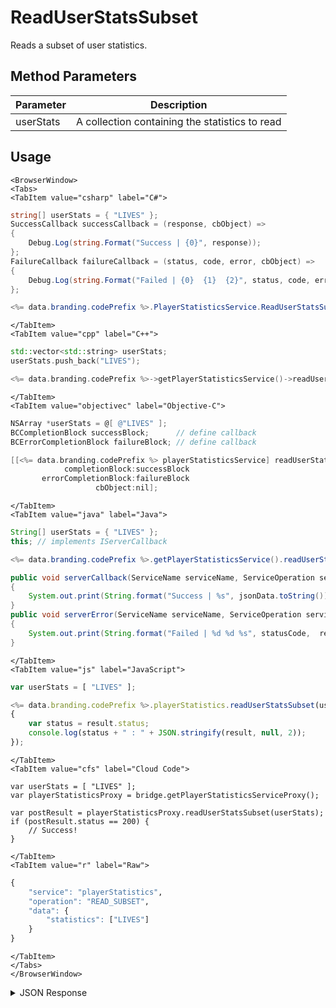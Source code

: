 # ReadUserStatsSubset

Reads a subset of user statistics.

<PartialServop service_name="playerStatistics" operation_name="READ_SUBSET" />

## Method Parameters
Parameter | Description
--------- | -----------
userStats | A collection containing the statistics to read

## Usage

```mdx-code-block
<BrowserWindow>
<Tabs>
<TabItem value="csharp" label="C#">
```

```csharp
string[] userStats = { "LIVES" };
SuccessCallback successCallback = (response, cbObject) =>
{
    Debug.Log(string.Format("Success | {0}", response));
};
FailureCallback failureCallback = (status, code, error, cbObject) =>
{
    Debug.Log(string.Format("Failed | {0}  {1}  {2}", status, code, error));
};

<%= data.branding.codePrefix %>.PlayerStatisticsService.ReadUserStatsSubset(userStats, successCallback, failureCallback);
```

```mdx-code-block
</TabItem>
<TabItem value="cpp" label="C++">
```

```cpp
std::vector<std::string> userStats;
userStats.push_back("LIVES");

<%= data.branding.codePrefix %>->getPlayerStatisticsService()->readUserStatsSubset(userStats, this);
```

```mdx-code-block
</TabItem>
<TabItem value="objectivec" label="Objective-C">
```

```objectivec
NSArray *userStats = @[ @"LIVES" ];
BCCompletionBlock successBlock;      // define callback
BCErrorCompletionBlock failureBlock; // define callback

[[<%= data.branding.codePrefix %> playerStatisticsService] readUserStatsSubset:userStats
            completionBlock:successBlock
       errorCompletionBlock:failureBlock
                   cbObject:nil];
```

```mdx-code-block
</TabItem>
<TabItem value="java" label="Java">
```

```java
String[] userStats = { "LIVES" };
this; // implements IServerCallback

<%= data.branding.codePrefix %>.getPlayerStatisticsService().readUserStatsSubset(userStats, this);

public void serverCallback(ServiceName serviceName, ServiceOperation serviceOperation, JSONObject jsonData)
{
    System.out.print(String.format("Success | %s", jsonData.toString()));
}
public void serverError(ServiceName serviceName, ServiceOperation serviceOperation, int statusCode, int reasonCode, String jsonError)
{
    System.out.print(String.format("Failed | %d %d %s", statusCode,  reasonCode, jsonError.toString()));
}
```

```mdx-code-block
</TabItem>
<TabItem value="js" label="JavaScript">
```

```javascript
var userStats = [ "LIVES" ];

<%= data.branding.codePrefix %>.playerStatistics.readUserStatsSubset(userStats, result =>
{
	var status = result.status;
	console.log(status + " : " + JSON.stringify(result, null, 2));
});
```

```mdx-code-block
</TabItem>
<TabItem value="cfs" label="Cloud Code">
```

```cfscript
var userStats = [ "LIVES" ];
var playerStatisticsProxy = bridge.getPlayerStatisticsServiceProxy();

var postResult = playerStatisticsProxy.readUserStatsSubset(userStats);
if (postResult.status == 200) {
    // Success!
}
```

```mdx-code-block
</TabItem>
<TabItem value="r" label="Raw">
```

```r
{
	"service": "playerStatistics",
	"operation": "READ_SUBSET",
	"data": {
		"statistics": ["LIVES"]
	}
}
```

```mdx-code-block
</TabItem>
</Tabs>
</BrowserWindow>
```

<details>
<summary>JSON Response</summary>

```json
{
    "status": 200,
    "data": {
        "statistics": {
            "LIVES": 7
        }
    }
}
```
</details>

